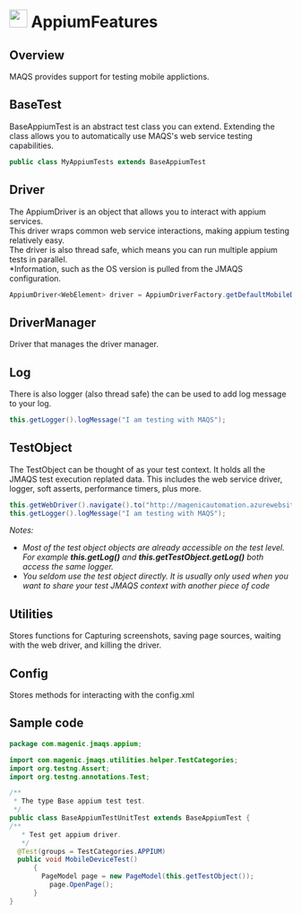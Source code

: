 # <img src="resources/maqslogo.ico" height="32" width="32"> AppiumFeatures

## Overview
MAQS provides support for testing mobile applictions.  	

## BaseTest
BaseAppiumTest is an abstract test class you can extend.  Extending the class allows you to automatically use MAQS's web service testing capabilities.
```java
public class MyAppiumTests extends BaseAppiumTest
```

## Driver
The AppiumDriver is an object that allows you to interact with appium services.  
This driver wraps common web service interactions, making appium testing relatively easy.  
The driver is also thread safe, which means you can run multiple appium tests in parallel.  
*Information, such as the OS version is pulled from the JMAQS configuration.
```java
AppiumDriver<WebElement> driver = AppiumDriverFactory.getDefaultMobileDriver();
```

## DriverManager
Driver that manages the driver manager.

## Log
There is also logger (also thread safe) the can be used to add log message to your log.
```java
this.getLogger().logMessage("I am testing with MAQS");
```

## TestObject
The TestObject can be thought of as your test context.  It holds all the JMAQS test execution replated data.  This includes the web service driver, logger, soft asserts, performance timers, plus more.
```java
this.getWebDriver().navigate().to("http://magenicautomation.azurewebsites.net/");
this.getLogger().logMessage("I am testing with MAQS");
```
*Notes:*  
* *Most of the test object objects are already accessible on the test level. For example **this.getLog()** and **this.getTestObject.getLog()** both access the same logger.*
* *You seldom use the test object directly. It is usually only used when you want to share your test JMAQS context with another piece of code*

## Utilities
Stores functions for Capturing screenshots, saving page sources, waiting with the web driver, and killing the driver.

## Config
Stores methods for interacting with the config.xml

## Sample code
```java
package com.magenic.jmaqs.appium;

import com.magenic.jmaqs.utilities.helper.TestCategories;
import org.testng.Assert;
import org.testng.annotations.Test;

/**
 * The type Base appium test test.
 */
public class BaseAppiumTestUnitTest extends BaseAppiumTest {
/**
   * Test get appium driver.
   */
  @Test(groups = TestCategories.APPIUM)
  public void MobileDeviceTest()
      {
  		PageModel page = new PageModel(this.getTestObject());
          page.OpenPage();
      }   
}
```